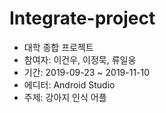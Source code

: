 # Integrate-project

* 대학 종합 프로젝트
* 참여자: 이건우, 이정묵, 류일웅
* 기간: 2019-09-23 ~ 2019-11-10
* 에디터: Android Studio
* 주제: 강아지 인식 어플
